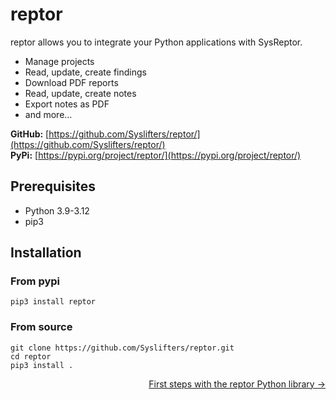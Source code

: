 # reptor
reptor allows you to integrate your Python applications with SysReptor.

 * Manage projects
 * Read, update, create findings
 * Download PDF reports
 * Read, update, create notes
 * Export notes as PDF
 * and more...

**GitHub:** [https://github.com/Syslifters/reptor/](https://github.com/Syslifters/reptor/)  
**PyPi:** [https://pypi.org/project/reptor/](https://pypi.org/project/reptor/)   

## Prerequisites

* Python 3.9-3.12
* pip3

## Installation
### From pypi
`pip3 install reptor`

### From source
```
git clone https://github.com/Syslifters/reptor.git
cd reptor
pip3 install .
```

<div style="display: flex; justify-content: flex-end;">
  <span><a href="tutorial/part-1/projects">First steps with the reptor Python library →</a></span>
</div>